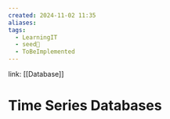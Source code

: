 ```yaml
---
created: 2024-11-02 11:35
aliases: 
tags:
  - LearningIT
  - seed🌱
  - ToBeImplemented
---
```


link: [[Database]]

# Time Series Databases
